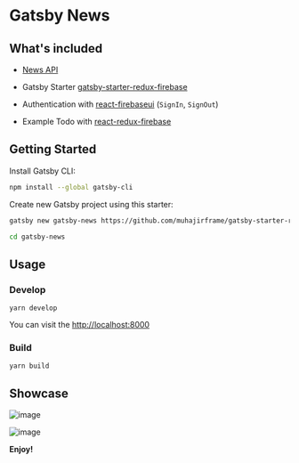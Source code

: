 # Gatsby News

## What's included

- [News API](https://newsapi.org/)

- Gatsby Starter [gatsby-starter-redux-firebase](https://github.com/muhajirframe/gatsby-starter-redux-firebase)

- Authentication with [react-firebaseui](https://github.com/firebase/firebaseui-web-react) (`SignIn`, `SignOut`)

- Example Todo with [react-redux-firebase](https://github.com/prescottprue/react-redux-firebase)

## Getting Started

Install Gatsby CLI:

```sh
npm install --global gatsby-cli
```

Create new Gatsby project using this starter:

```sh
gatsby new gatsby-news https://github.com/muhajirframe/gatsby-starter-redux-firebase
```

```sh
cd gatsby-news
```

## Usage

### Develop

```
yarn develop
```

You can visit the [http://localhost:8000](http://localhost:8000)

### Build

```
yarn build
```

## Showcase

![image](https://user-images.githubusercontent.com/25312831/75104312-d8011000-5642-11ea-8e6d-9882d7f59184.png)

![image](https://user-images.githubusercontent.com/25312831/75104323-e6e7c280-5642-11ea-92bf-086aa5e9cfad.png)


**Enjoy!**

